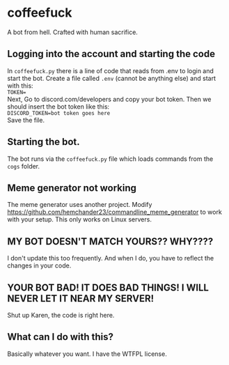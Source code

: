 # coffeefuck
A bot from hell. Crafted with human sacrifice.

## Logging into the account and starting the code
In `coffeefuck.py` there is a line of code that reads from .env to login and start the bot. Create a file called `.env` (cannot be anything else) and start with this:  
```TOKEN=```  
Next, Go to discord.com/developers and copy your bot token. Then we should insert the bot token like this:  
```DISCORD_TOKEN=bot token goes here```  
Save the file.  

## Starting the bot.
The bot runs via the `coffeefuck.py` file which loads commands from the `cogs` folder.

## Meme generator not working
The meme generator uses another project. Modify https://github.com/hemchander23/commandline_meme_generator to work with your setup. This only works on Linux servers.
## MY BOT DOESN'T MATCH YOURS?? WHY????
I don't update this too frequently. And when I do, you have to reflect the changes in your code.

## YOUR BOT BAD! IT DOES BAD THINGS! I WILL NEVER LET IT NEAR MY SERVER!
Shut up Karen, the code is right here.

## What can I do with this?
Basically whatever you want. I have the WTFPL license.
